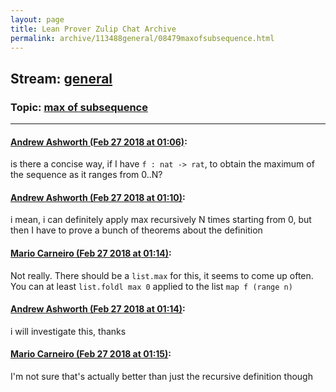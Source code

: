 ```yaml
---
layout: page
title: Lean Prover Zulip Chat Archive 
permalink: archive/113488general/08479maxofsubsequence.html
---
```


## Stream: [general](index.html)
### Topic: [max of subsequence](08479maxofsubsequence.html)

---

#### [Andrew Ashworth (Feb 27 2018 at 01:06)](https://leanprover.zulipchat.com/#narrow/stream/113488-general/topic/max%20of%20subsequence/near/123019419):
is there a concise way, if I have `f : nat -> rat`, to obtain the maximum of the sequence as it ranges from 0..N?

#### [Andrew Ashworth (Feb 27 2018 at 01:10)](https://leanprover.zulipchat.com/#narrow/stream/113488-general/topic/max%20of%20subsequence/near/123019496):
i mean, i can definitely apply max recursively N times starting from 0, but then I have to prove a bunch of theorems about the definition

#### [Mario Carneiro (Feb 27 2018 at 01:14)](https://leanprover.zulipchat.com/#narrow/stream/113488-general/topic/max%20of%20subsequence/near/123019656):
Not really. There should be a `list.max` for this, it seems to come up often. You can at least `list.foldl max 0` applied to the list `map f (range n)`

#### [Andrew Ashworth (Feb 27 2018 at 01:14)](https://leanprover.zulipchat.com/#narrow/stream/113488-general/topic/max%20of%20subsequence/near/123019667):
i will investigate this, thanks

#### [Mario Carneiro (Feb 27 2018 at 01:15)](https://leanprover.zulipchat.com/#narrow/stream/113488-general/topic/max%20of%20subsequence/near/123019673):
I'm not sure that's actually better than just the recursive definition though

